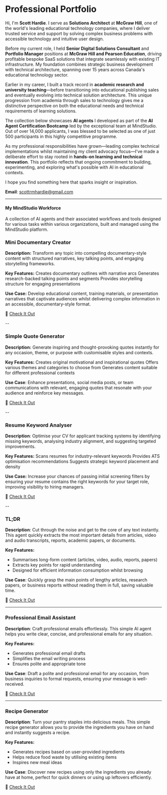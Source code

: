 # Professional Portfolio

Hi, I'm **Scott Hardie**. I serve as **Solutions Architect** at **McGraw Hill**, one of the world's leading educational technology companies, where I deliver trusted service and support by solving complex business problems with accessible technology and intuitive user design.

Before my current role, I held **Senior Digital Solutions Consultant** and **Portfolio Manager** positions at **McGraw Hill and Pearson Education**, driving profitable bespoke SaaS solutions that integrate seamlessly with existing IT infrastructure. My foundation combines strategic business development with technical architecture, spanning over 15 years across Canada's educational technology sector.

Earlier in my career, I built a track record in **academic research and university teaching**—before transitioning into educational publishing sales and eventually evolving into technical solution architecture. This unique progression from academia through sales to technology gives me a distinctive perspective on both the educational needs and technical requirements of learning solutions.

The collection below showcases **AI agents** I developed as part of the **AI Agent Certification Bootcamp** led by the exceptional team at MindStudio. Out of over 14,000 applicants, I was blessed to be selected as one of just 500 participants in this highly competitive programme.

As my professional responsibilities have grown—leading complex technical implementations whilst maintaining my client advocacy focus—I've made a deliberate effort to stay rooted in **hands-on learning and technical innovation**. This portfolio reflects that ongoing commitment to building, experimenting, and exploring what's possible with AI in educational contexts.

I hope you find something here that sparks insight or inspiration.

**Email**: scottrmhardie@gmail.com

---
#### **My MindStudio Workforce**
A collection of AI agents and their associated workflows and tools designed for various tasks within various organizations, built and managed using the MindStudio platform.


### **Mini Documentary Creator**

**Description:** Transform any topic into compelling documentary-style content with structured narratives, key talking points, and engaging storytelling frameworks.

**Key Features:**
Creates documentary outlines with narrative arcs
Generates research-backed talking points and segments
Provides storytelling structure for engaging presentations

**Use Case:** Develop educational content, training materials, or presentation narratives that captivate audiences whilst delivering complex information in an accessible, documentary-style format.

🔗 [Check It Out](https://app.mindstudio.ai/agents/the-minidocumentary-creator-7d08b1df/remix)

--

### **Simple Quote Generator**

**Description:** Generate inspiring and thought-provoking quotes instantly for any occasion, theme, or purpose with customisable styles and contexts.

**Key Features:**
Creates original motivational and inspirational quotes
Offers various themes and categories to choose from
Generates content suitable for different professional contexts

**Use Case**: Enhance presentations, social media posts, or team communications with relevant, engaging quotes that resonate with your audience and reinforce key messages.

🔗 [Check It Out](https://app.mindstudio.ai/agents/the-simple-quote-generator-005556ae/remix)

--

### **Resume Keyword Analyser**

**Description**: Optimise your CV for applicant tracking systems by identifying missing keywords, analysing industry alignment, and suggesting targeted improvements.

**Key Features:**
Scans resumes for industry-relevant keywords
Provides ATS optimisation recommendations
Suggests strategic keyword placement and density

**Use Case:** Increase your chances of passing initial screening filters by ensuring your resume contains the right keywords for your target role, improving visibility to hiring managers.

🔗 [Check It Out](https://app.mindstudio.ai/agents/resume-keyword-helper-34a2aec1/remix)

--

### **TL;DR**

**Description**: Cut through the noise and get to the core of any text instantly. This agent quickly extracts the most important details from articles, video and audio transcripts, reports, academic papers, or documents.

**Key Features:**
* Summarises long-form content (articles, video, audio, reports, papers)
* Extracts key points for rapid understanding
* Designed for efficient information consumption whilst browsing

**Use Case**: Quickly grasp the main points of lengthy articles, research papers, or business reports without reading them in full, saving valuable time.

🔗 [Check It Out](https://app.mindstudio.ai/agents/article-summarizer-46ae4d9e/remix)


---

### **Professional Email Assistant**

**Description**: Craft professional emails effortlessly. This simple AI agent helps you write clear, concise, and professional emails for any situation.

**Key Features:**
* Generates professional email drafts
* Simplifies the email writing process
* Ensures polite and appropriate tone

**Use Case**: Draft a polite and professional email for any occasion, from business inquiries to formal requests, ensuring your message is well-received.

🔗 [Check It Out](https://app.mindstudio.ai/agents/sales-outreach-assistant-ed8e7dd5/remix)

---

### **Recipe Generator**

**Description**: Turn your pantry staples into delicious meals. This simple recipe generator allows you to provide the ingredients you have on hand and instantly suggests a recipe.

**Key Features:**
* Generates recipes based on user-provided ingredients
* Helps reduce food waste by utilising existing items
* Inspires new meal ideas

**Use Case**: Discover new recipes using only the ingredients you already have at home, perfect for quick dinners or using up leftovers efficiently.

🔗 [Check It Out](https://app.mindstudio.ai/agents/ai-recipe-assistant-c4970835/remix)
